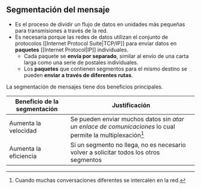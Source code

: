 ## Segmentación del mensaje

- Es el proceso de dividir un flujo de datos en unidades más pequeñas para transmisiones a través de la red.
- Es necesaria porque las redes de datos utilizan el conjunto de protocolos [[Internet Protocol Suite|TCP/IP]] para enviar datos en **paquetes** [[Internet Protocol|IP]] individuales.
	- Cada paquete se **envía por separado**, similar al envío de una carta larga como una serie de postales individuales.
	- Los **paquetes** que contienen segmentos para el mismo destino se pueden **enviar a través de diferentes rutas**.

La segmentación de mensajes tiene dos beneficios principales.

| Beneficio de la segmentación | Justificación                                                                                              |
| ---------------------------- | ---------------------------------------------------------------------------------------------------------- |
| Aumenta la velocidad         | Se pueden enviar muchos datos sin *atar un enlace de comunicaciones* lo cual permite la multiplexación[^1] | 
| Aumenta la eficiencia        | Si un segmento no llega, no es necesario volver a solicitar todos los otros segmentos                      |

[^1]: Cuando muchas conversaciones diferentes se intercalen en la red. 
